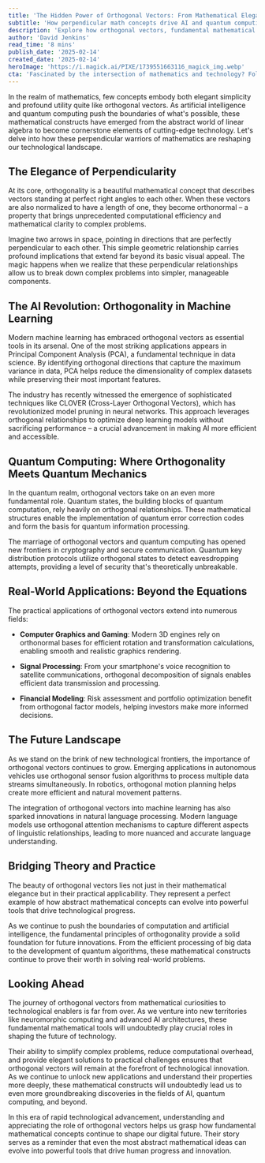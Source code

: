 ```yaml
---
title: 'The Hidden Power of Orthogonal Vectors: From Mathematical Elegance to AI Revolution'
subtitle: 'How perpendicular math concepts drive AI and quantum computing innovation'
description: 'Explore how orthogonal vectors, fundamental mathematical constructs representing perpendicular relationships, are revolutionizing AI, quantum computing, and various technological applications. From machine learning optimization to quantum cryptography, these elegant mathematical tools are shaping the future of technology in unexpected ways.'
author: 'David Jenkins'
read_time: '8 mins'
publish_date: '2025-02-14'
created_date: '2025-02-14'
heroImage: 'https://i.magick.ai/PIXE/1739551663116_magick_img.webp'
cta: 'Fascinated by the intersection of mathematics and technology? Follow us on LinkedIn for more in-depth analysis of how fundamental concepts are driving innovation in AI and quantum computing.'
---
```


In the realm of mathematics, few concepts embody both elegant simplicity and profound utility quite like orthogonal vectors. As artificial intelligence and quantum computing push the boundaries of what's possible, these mathematical constructs have emerged from the abstract world of linear algebra to become cornerstone elements of cutting-edge technology. Let's delve into how these perpendicular warriors of mathematics are reshaping our technological landscape.

## The Elegance of Perpendicularity

At its core, orthogonality is a beautiful mathematical concept that describes vectors standing at perfect right angles to each other. When these vectors are also normalized to have a length of one, they become orthonormal – a property that brings unprecedented computational efficiency and mathematical clarity to complex problems.

Imagine two arrows in space, pointing in directions that are perfectly perpendicular to each other. This simple geometric relationship carries profound implications that extend far beyond its basic visual appeal. The magic happens when we realize that these perpendicular relationships allow us to break down complex problems into simpler, manageable components.

## The AI Revolution: Orthogonality in Machine Learning

Modern machine learning has embraced orthogonal vectors as essential tools in its arsenal. One of the most striking applications appears in Principal Component Analysis (PCA), a fundamental technique in data science. By identifying orthogonal directions that capture the maximum variance in data, PCA helps reduce the dimensionality of complex datasets while preserving their most important features.

The industry has recently witnessed the emergence of sophisticated techniques like CLOVER (Cross-Layer Orthogonal Vectors), which has revolutionized model pruning in neural networks. This approach leverages orthogonal relationships to optimize deep learning models without sacrificing performance – a crucial advancement in making AI more efficient and accessible.

## Quantum Computing: Where Orthogonality Meets Quantum Mechanics

In the quantum realm, orthogonal vectors take on an even more fundamental role. Quantum states, the building blocks of quantum computation, rely heavily on orthogonal relationships. These mathematical structures enable the implementation of quantum error correction codes and form the basis for quantum information processing.

The marriage of orthogonal vectors and quantum computing has opened new frontiers in cryptography and secure communication. Quantum key distribution protocols utilize orthogonal states to detect eavesdropping attempts, providing a level of security that's theoretically unbreakable.

## Real-World Applications: Beyond the Equations

The practical applications of orthogonal vectors extend into numerous fields:

- **Computer Graphics and Gaming**: Modern 3D engines rely on orthonormal bases for efficient rotation and transformation calculations, enabling smooth and realistic graphics rendering.

- **Signal Processing**: From your smartphone's voice recognition to satellite communications, orthogonal decomposition of signals enables efficient data transmission and processing.

- **Financial Modeling**: Risk assessment and portfolio optimization benefit from orthogonal factor models, helping investors make more informed decisions.

## The Future Landscape

As we stand on the brink of new technological frontiers, the importance of orthogonal vectors continues to grow. Emerging applications in autonomous vehicles use orthogonal sensor fusion algorithms to process multiple data streams simultaneously. In robotics, orthogonal motion planning helps create more efficient and natural movement patterns.

The integration of orthogonal vectors into machine learning has also sparked innovations in natural language processing. Modern language models use orthogonal attention mechanisms to capture different aspects of linguistic relationships, leading to more nuanced and accurate language understanding.

## Bridging Theory and Practice

The beauty of orthogonal vectors lies not just in their mathematical elegance but in their practical applicability. They represent a perfect example of how abstract mathematical concepts can evolve into powerful tools that drive technological progress.

As we continue to push the boundaries of computation and artificial intelligence, the fundamental principles of orthogonality provide a solid foundation for future innovations. From the efficient processing of big data to the development of quantum algorithms, these mathematical constructs continue to prove their worth in solving real-world problems.

## Looking Ahead

The journey of orthogonal vectors from mathematical curiosities to technological enablers is far from over. As we venture into new territories like neuromorphic computing and advanced AI architectures, these fundamental mathematical tools will undoubtedly play crucial roles in shaping the future of technology.

Their ability to simplify complex problems, reduce computational overhead, and provide elegant solutions to practical challenges ensures that orthogonal vectors will remain at the forefront of technological innovation. As we continue to unlock new applications and understand their properties more deeply, these mathematical constructs will undoubtedly lead us to even more groundbreaking discoveries in the fields of AI, quantum computing, and beyond.

In this era of rapid technological advancement, understanding and appreciating the role of orthogonal vectors helps us grasp how fundamental mathematical concepts continue to shape our digital future. Their story serves as a reminder that even the most abstract mathematical ideas can evolve into powerful tools that drive human progress and innovation.